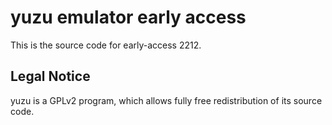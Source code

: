 yuzu emulator early access
=============

This is the source code for early-access 2212.

## Legal Notice

yuzu is a GPLv2 program, which allows fully free redistribution of its source code.